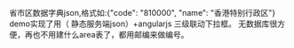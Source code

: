 省市区数据字典json,格式如:{"code": "810000", "name": "香港特别行政区"}
demo实现了用（ 静态服务端json）+angularjs 三级联动下拉框。
无数据库很方便，再也不用建什么area表了，都用邮编来做编号。
